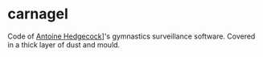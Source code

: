 # carnagel

Code of [Antoine Hedgecock](https://github.com/macnibblet)]'s gymnastics surveillance software. Covered in a thick layer of dust and mould.
